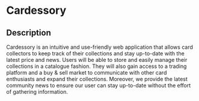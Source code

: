 # Cardessory

## Description

Cardessory is an intuitive and use-friendly web application that allows card
collectors to keep track of their collections and stay up-to-date with the
latest price and news. Users will be able to store and easily manage their
collections in a catalogue fashion. They will also gain access to a trading
platform and a buy & sell market to communicate with other card enthusiasts
and expand their collections. Moreover, we provide the latest community news
to ensure our user can stay up-to-date without the effort of gathering information.
